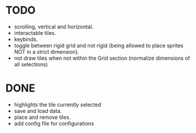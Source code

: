 # TODO

- scrolling, vertical and horizontal.
- interactable tiles.
- keybinds.
- toggle between rigid grid and not rigid (being allowed to place sprites NOT in a strict dimension).
- not draw tiles when not within the Grid section (normalize dimensions of all selections)


# DONE
- highlights the tile currently selected
- save and load data.
- place and remove tiles.
- add config file for configurations
